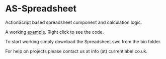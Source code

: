 AS-Spreadsheet
==============

ActionScript based spreadsheet component and calculation logic. 



A working [example](http://currentlabel.co.uk/flexuscalculus/ "Flexus Calculus"). Right click to see the code.  


To start working simply download the Spreadsheet.swc from the bin folder.  

For help on projects please contact us at info (at) currentlabel.co.uk. 





